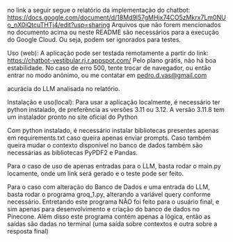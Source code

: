 no link a seguir segue o relatório da implementação do chatbot: https://docs.google.com/document/d/18Md9l57gMHjx74CO5zMkrx7Lm0NUo_nX0iQtcuTHTj4/edit?usp=sharing
Arquivos que não forem mencionados no documento acima ou neste README são necessários para a execução do Google Cloud. Ou seja, podem ser ignorados para testes.

Uso (web): A aplicação pode ser testada remotamente a partir do link: https://chatbot-vestibular.rj.r.appspot.com/
Pelo plano grátis, não há boa estabilidade. No caso de erro 500, tente trocar de navegador, ou então entrar no modo anônimo, ou me contatar em pedro.d.vas@gmail.com

acurácia do LLM analisada no relatório.

Instalação e uso(local): Para usar a aplicação localmente, é necessário ter python instalado, de preferência as versões 3.11 ou 3.12. A versão 3.11.8 tem um instalador pronto no site oficial do Python

Com python instalado, é necessário instalar bibliotecas presentes apenas em requirements.txt caso queira apenas enviar prompts.
Caso também queira mudar o contexto disponível no banco de dados também são necessárias as bibliotecas PyPDF2 e Pandas.

Para o caso de uso de apenas entradas para o LLM, basta rodar o main.py locamente, onde um link será gerado e o teste pode ser feito.

Para o caso com alteração do Banco de Dados e uma entrada do LLM, basta rodar o programa groq_1.py, alterando a variável query conforme necessário. Entretando este programa NÃO foi feito para o usuário final, e sim apenas para desenvolvimento e criação do banco de dados no Pinecone. Além disso este programa contém apenas a lógica, então as saídas são dadas no terminal (uma saída sobre contextos e outra sobre a resposta final)
